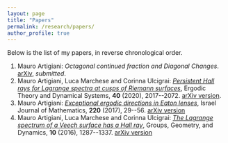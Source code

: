 ```yaml
---
layout: page
title: "Papers"
permalink: /research/papers/
author_profile: true
---
```


Below is the list of my papers, in reverse chronological order.

1. Mauro Artigiani: _Octagonal continued fraction and Diagonal Changes_. [arXiv](https://arxiv.org/abs/2010.04670), _submitted_.
1. Mauro Artigiani, Luca Marchese and Corinna Ulcigrai: [*Persistent Hall rays for Lagrange spectra at cusps of Riemann surfaces*](https://doi.org/10.1017/etds.2018.143), Ergodic Theory and Dynamical Systems, **40** (2020), 2017--2072. [arXiv version](https://arxiv.org/abs/1710.02042).
1. Mauro Artigiani: [*Exceptional ergodic directions in Eaton lenses*](https://doi.org/10.1007/s11856-017-1509-8), Israel Journal of Mathematics, **220** (2017), 29--56. [arXiv version](https://arxiv.org/abs/1503.02191)
1. Mauro Artigiani, Luca Marchese and Corinna Ulcigrai: [*The Lagrange spectrum of a Veech surface has a Hall ray*](https://doi.org/10.4171/GGD/384), Groups, Geometry, and Dynamics, **10** (2016), 1287--1337. [arXiv version](https://arxiv.org/abs/1409.7023)
